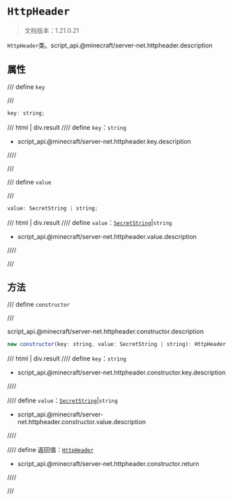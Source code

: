 # `HttpHeader`

> 文档版本：1.21.0.21

`HttpHeader`类。script_api.@minecraft/server-net.httpheader.description

## 属性

/// define
`key`


///

```js
key: string;
```

/// html | div.result
//// define
`key`：`string`

- script_api.@minecraft/server-net.httpheader.key.description


////

///


/// define
`value`


///

```js
value: SecretString | string;
```

/// html | div.result
//// define
`value`：[`SecretString`](../../server-admin/beta/secretstring.md)|`string`

- script_api.@minecraft/server-net.httpheader.value.description


////

///


## 方法

/// define
`constructor`


///

script_api.@minecraft/server-net.httpheader.constructor.description

```js
new constructor(key: string, value: SecretString | string): HttpHeader
```

/// html | div.result
//// define
`key`：`string`

- script_api.@minecraft/server-net.httpheader.constructor.key.description


////

//// define
`value`：[`SecretString`](../../server-admin/beta/secretstring.md)|`string`

- script_api.@minecraft/server-net.httpheader.constructor.value.description


////

//// define
返回值：[`HttpHeader`](./httpheader.md)

- script_api.@minecraft/server-net.httpheader.constructor.return


////

///

